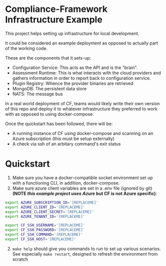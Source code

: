# Compliance-Framework Infrastructure Example

This project helps setting up infrastructure for local development.

It could be considered an example deployment as opposed to actually part of the working code.

These are the components that it sets-up:

- Configuration Service: This acts as the API and is the "brain".
- Assessment Runtime: This is what interacts with the cloud providers and gathers information in order to report back to configuration service.
- Plugin Registry: Whence the provider binaries are retrieved
- MongoDB: The persistent data store
- NATS: The message bus

In a real world deployment of CF, teams would likely write their own version of this repo and deploy it to whatever infrastructure they preferred to work with as opposed to using docker-compose.

Once the quickstart has been followed, there will be:

- A running instance of CF using docker-compose and scanning on an Azure subscription (this must be setup externally)
- A check via ssh of an arbitary command's exit status

# Quickstart

1. Make sure you have a docker-compatible socket environment set up with a functioning CLI, in addition, docker-compose.
1. Make sure azure client variables are set in a .env file (ignored by git) **(NOTE _this example project uses Azure_ but CF is not Azure specific)**:

```zsh
export AZURE_SUBSCRIPTION_ID='[REPLACEME]'
export AZURE_CLIENT_ID='[REPLACEME]'
export AZURE_CLIENT_SECRET='[REPLACEME]'
export AZURE_TENANT_ID='[REPLACEME]'

export CF_SSH_USERNAME='[REPLACEME]'
export CF_SSH_PASSWORD='[REPLACEME]'
export CF_SSH_COMMAND='[REPLACEME]'
export CF_SSH_HOST='[REPLACEME]'
```

2. `make help` should give you commands to run to set up various scenarios. See especially `make restart`, designed to refresh the environment from scratch
